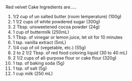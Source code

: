 Red velvet Cake Ingredients are.....

 1.   1/2 cup of un salted butter (room temperature) (100g)
 2.   1 1/2 cups of white powdered sugar (300g)
 3.   2 Tbsp. unsweetened cocoa powder (24g)
 4.   1 cup of buttermilk (250mL)
 5.   1 Tbsp. of vinegar or lemon juice, let sit for 10 minutes
 6.   1 tsp. vanilla extract (5mL)
 7.   1/4 cup of oil (vegetable, etc.) (55g)
 8.   2 to 2 1/2 Tbsp. of red food coloring liquid (30 to 40 mL)
 9.   2 1/2 cups of all-purpose flour or cake flour (320g)
10.   1 tsp. of baking soda (5g)
11.   1 tsp. of salt (5g)
12.   1 cup milk (250 mL)